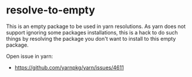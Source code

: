 # resolve-to-empty

This is an empty package to be used in yarn resolutions. As yarn does not support ignoring some packages installations, this is a hack to do such things by resolving the package you don't want to install to this empty package.

Open issue in yarn:

- https://github.com/yarnpkg/yarn/issues/4611
